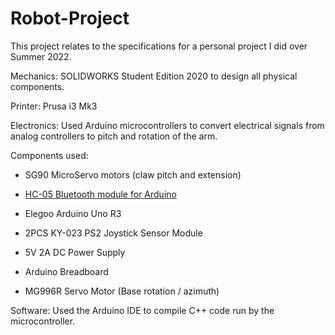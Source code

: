 # Robot-Project

This project relates to the specifications for a personal project I did over Summer 2022.

Mechanics: SOLIDWORKS Student Edition 2020 to design all physical components.

Printer: Prusa i3 Mk3

Electronics: Used Arduino microcontrollers to convert electrical signals from analog controllers to pitch and rotation of the arm.

  Components used:
  
   - SG90 MicroServo motors (claw pitch and extension)
    
   - [HC-05 Bluetooth module for Arduino](https://www.amazon.com/KY-023-Joystick-Sensor-Module-Arduino/dp/B01M5L1BMS/ref=asc_df_B01M5L1BMS/?tag=hyprod-20&linkCode=df0&hvadid=194024095585&hvpos=&hvnetw=g&hvrand=8385209886003373967&hvpone=&hvptwo=&hvqmt=&hvdev=c&hvdvcmdl=&hvlocint=&hvlocphy=9032043&hvtargid=pla-311062729090&psc=1)
    
   - Elegoo Arduino Uno R3
    
   - 2PCS KY-023 PS2 Joystick Sensor Module
    
   - 5V 2A DC Power Supply
    
   - Arduino Breadboard
    
   - MG996R Servo Motor (Base rotation / azimuth)
    
Software: Used the Arduino IDE to compile C++ code run by the microcontroller.
